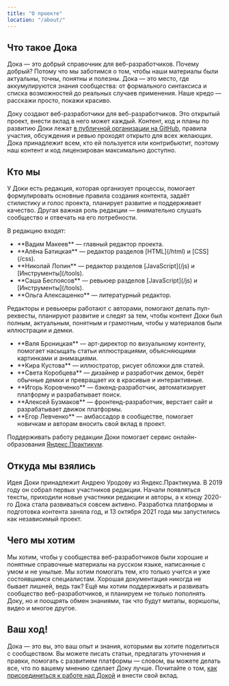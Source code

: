 ```yaml
---
title: "О проекте"
location: "/about/"
---
```


## Что такое Дока

Дока — это добрый справочник для веб-разработчиков. Почему добрый? Потому что мы заботимся о том, чтобы наши материалы были актуальны, точны, понятны и полезны. Дока — это место, где аккумулируются знания сообщества: от формального синтаксиса и списка возможностей до реальных случаев применения. Наше кредо — расскажи просто, покажи красиво.

Доку создают веб-разработчики для веб-разработчиков. Это открытый проект, внести вклад в него может каждый. Контент, код и планы по развитию Доки лежат [в публичной организации на GitHub](https://github.com/doka-guide/), правила участия, обсуждения и ревью проходят открыто для всех желающих. Дока принадлежит всем, кто ей пользуется или контрибьютит, поэтому наш контент и код лицензирован максимально доступно.

## Кто мы

У Доки есть редакция, которая организует процессы, помогает формулировать основные правила создания контента, задаёт стилистику и голос проекта, планирует развитие и поддерживает качество. Другая важная роль редакции — внимательно слушать сообщество и отвечать на его потребности.

В редакцию входят:

- <!-- yaspeller ignore:start -->**Вадим Макеев**<!-- yaspeller ignore:end --> — главный редактор проекта.
- <!-- yaspeller ignore:start -->**Алёна Батицкая**<!-- yaspeller ignore:end --> — редактор разделов [HTML](/html) и [CSS](/css).
- <!-- yaspeller ignore:start -->**Николай Лопин**<!-- yaspeller ignore:end --> — редактор разделов [JavaScript](/js) и [Инструменты](/tools).
- <!-- yaspeller ignore:start -->**Саша Беспоясов**<!-- yaspeller ignore:end --> — ревьюер разделов [JavaScript](/js) и [Инструменты](/tools).
- <!-- yaspeller ignore:start -->**Ольга Алексашенко**<!-- yaspeller ignore:end --> — литературный редактор.

Редакторы и ревьюеры работают с авторами, помогают делать пул-реквесты, планируют развитие и следят за тем, чтобы контент Доки был полным, актуальным, понятным и грамотным, чтобы у материалов были иллюстрации и демки.

- <!-- yaspeller ignore:start -->**Валя Броницкая**<!-- yaspeller ignore:end --> — арт-директор по визуальному контенту, помогает насыщать статьи иллюстрациями, объясняющими картинками и анимациями.
- <!-- yaspeller ignore:start -->**Кира Кустова**<!-- yaspeller ignore:end --> — иллюстратор, рисует обложки для статей.
- <!-- yaspeller ignore:start -->**Света Коробцева**<!-- yaspeller ignore:end --> — дизайнер и разработчик демок, берёт обычные демки и превращает их в красивые и интерактивные.
- <!-- yaspeller ignore:start -->**Игорь Коровченко**<!-- yaspeller ignore:end --> — бэкенд-разработчик, автоматизирует платформу и разрабатывает поиск.
- <!-- yaspeller ignore:start -->**Алексей Бузмаков**<!-- yaspeller ignore:end --> — фронтенд-разработчик, верстает сайт и разрабатывает движок платформы.
- <!-- yaspeller ignore:start -->**Егор Левченко**<!-- yaspeller ignore:end --> — амбассадор в сообществе, помогает новичкам и авторам вносить свой вклад в проект.

Поддерживать работу редакции Доки помогает сервис онлайн-образования [Яндекс.Практикум](https://practicum.yandex.ru/).

## Откуда мы взялись

Идея Доки принадлежит <!-- yaspeller ignore:start -->Андрею Уродову<!-- yaspeller ignore:end --> из Яндекс.Практикума. В 2019 году он собрал первых участников редакции. Начали появляться тексты, приходили новые участники редакции и авторы, а к концу 2020-го Дока стала развиваться совсем активно. Разработка платформы и подготовка контента заняла год, и 13 октября 2021 года мы запустились как независимый проект.

## Чего мы хотим

Мы хотим, чтобы у сообщества веб-разработчиков были хорошие и понятные справочные материалы на русском языке, написанные с умом и не унылые. Мы хотим помогать тем, кто только учится и уже состоявшимся специалистам. Хорошая документация никогда не бывает лишней, ведь так? Ещё мы хотим поддерживать и развивать сообщество веб-разработчиков, и планируем не только пополнять Доку, но и поощрять обмен знаниями, так что будут митапы, воркшопы, видео и многое другое.

## Ваш ход!

Дока — это вы, это ваш опыт и знания, которыми вы хотите поделиться с сообществом. Вы можете писать статьи, предлагать уточнения и правки, помогать с развитием платформы — словом, вы можете делать все, что по вашему мнению сделает Доку лучше. Почитайте о том, [как присоединиться к работе над Докой](https://github.com/doka-guide/content/blob/main/docs/contributing.md) и внести свой вклад.
